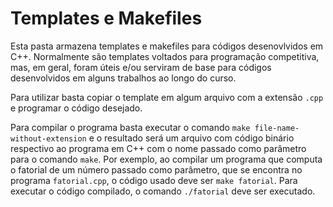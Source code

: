 # Templates e Makefiles

Esta pasta armazena templates e makefiles para códigos desenovlvidos em C++. Normalmente são templates voltados para programação competitiva, mas, em geral, foram úteis e/ou serviram de base para códigos desenvolvidos em alguns trabalhos ao longo do curso.

Para utilizar basta copiar o template em algum arquivo com a extensão ```.cpp``` e programar o código desejado.

Para compilar o programa basta executar o comando ```make file-name-without-extension``` e o resultado será um arquivo com código binário respectivo ao programa em C++ com o nome passado como parâmetro para o comando ```make```. Por exemplo, ao compilar um programa que computa o fatorial de um número passado como parâmetro, que se encontra no programa ```fatorial.cpp```, o código usado deve ser ```make fatorial```. Para executar o código compilado, o comando ```./fatorial``` deve ser executado.

